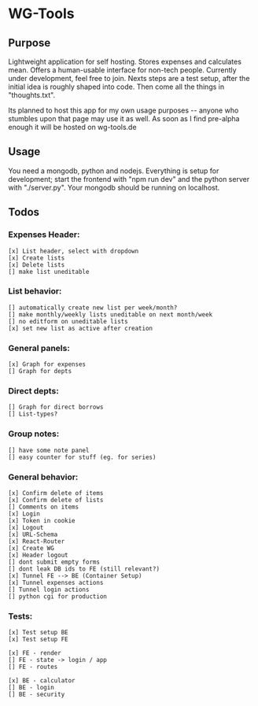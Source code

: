 # WG-Tools

## Purpose

Lightweight application for self hosting. Stores expenses and calculates mean. Offers a human-usable interface for non-tech people. Currently under development, feel free to join. Nexts steps are a test setup, after the initial idea is roughly shaped into code. Then come all the things in "thoughts.txt".

Its planned to host this app for my own usage purposes -- anyone who stumbles upon that page may use it as well. As soon as I find pre-alpha enough it will be hosted on wg-tools.de


## Usage

You need a mongodb, python and nodejs.
Everything is setup for development; start the frontend with "npm run dev" and the python server with "./server.py". Your mongodb should be running on localhost.


## Todos

### Expenses Header:
    [x] List header, select with dropdown 
    [x] Create lists
    [x] Delete lists
    [] make list uneditable

### List behavior:
    [] automatically create new list per week/month?
    [] make monthly/weekly lists uneditable on next month/week
    [] no editform on uneditable lists
    [x] set new list as active after creation

### General panels:
    [x] Graph for expenses
    [] Graph for depts

### Direct depts:
	[] Graph for direct borrows
    [] List-types?


### Group notes:
	[] have some note panel
	[] easy counter for stuff (eg. for series)


### General behavior:
	[x] Confirm delete of items
	[x] Confirm delete of lists
	[] Comments on items
	[x] Login
	[x] Token in cookie
	[x] Logout
	[x] URL-Schema
	[x] React-Router
	[x] Create WG
	[x] Header logout
	[] dont submit empty forms
	[] dont leak DB ids to FE (still relevant?)
	[x] Tunnel FE --> BE (Container Setup)
	[x] Tunnel expenses actions
	[] Tunnel login actions 
	[] python cgi for production


### Tests:

	[x] Test setup BE
	[x] Test setup FE

    [x] FE - render
    [] FE - state -> login / app
    [] FE - routes

    [x] BE - calculator
    [] BE - login
    [] BE - security
    

